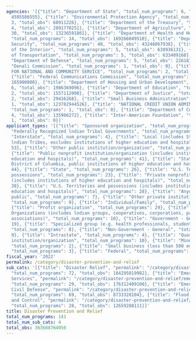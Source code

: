 ```yaml
---
agencies: '[{"title": "Department of State", "total_num_programs": 6, "total_obs":
  4585586555}, {"title": "Environmental Protection Agency", "total_num_programs":
  3, "total_obs": 68911226}, {"title": "Department of the Treasury", "total_num_programs":
  4, "total_obs": 2091770251}, {"title": "Department of Agriculture", "total_num_programs":
  30, "total_obs": 13236591861}, {"title": "Department of Health and Human Services",
  "total_num_programs": 14, "total_obs": 169266049510}, {"title": "Department of Homeland
  Security", "total_num_programs": 48, "total_obs": 43246067938}, {"title": "Department
  of the Interior", "total_num_programs": 5, "total_obs": 638936131}, {"title": "Department
  of Transportation", "total_num_programs": 5, "total_obs": 633409168}, {"title":
  "Department of Defense", "total_num_programs": 5, "total_obs": 2261817327}, {"title":
  "Denali Commission", "total_num_programs": 1, "total_obs": 0}, {"title": "CORPORATION
  FOR NATIONAL AND COMMUNITY SERVICE", "total_num_programs": 2, "total_obs": 1975920},
  {"title": "Federal Communications Commission", "total_num_programs": 1, "total_obs":
  165900000}, {"title": "Department of Housing and Urban Development", "total_num_programs":
  6, "total_obs": 1986369096}, {"title": "Department of Education", "total_num_programs":
  2, "total_obs": 1557112000}, {"title": "Department of Justice", "total_num_programs":
  2, "total_obs": 29416268}, {"title": "Small Business Administration", "total_num_programs":
  1, "total_obs": 123782944526}, {"title": "NATIONAL CREDIT UNION ADMINISTRATION",
  "total_num_programs": 1, "total_obs": 0}, {"title": "Department of Commerce", "total_num_programs":
  4, "total_obs": 135906272}, {"title": "Inter-American Foundation", "total_num_programs":
  1, "total_obs": 0}]'
applicant_types: '[{"title": "Sponsored organization", "total_num_programs": 7}, {"title":
  "Federally Recognized lndian Tribal Governments", "total_num_programs": 52}, {"title":
  "Interstate", "total_num_programs": 4}, {"title": "Local (includes State-designated
  lndian Tribes, excludes institutions of higher education and hospitals", "total_num_programs":
  53}, {"title": "Other public institution/organization", "total_num_programs": 27},
  {"title": "Public nonprofit institution/organization (includes institutions of higher
  education and hospitals)", "total_num_programs": 41}, {"title": "State (includes
  District of Columbia, public institutions of higher education and hospitals)", "total_num_programs":
  44}, {"title": "State", "total_num_programs": 26}, {"title": "U.S. Territories and
  possessions", "total_num_programs": 23}, {"title": "Private nonprofit institution/organization
  (includes institutions of higher education and hospitals)", "total_num_programs":
  38}, {"title": "U.S. Territories and possessions (includes institutions of higher
  education and hospitals)", "total_num_programs": 28}, {"title": "Anyone/general
  public", "total_num_programs": 7}, {"title": "Other private institutions/organizations",
  "total_num_programs": 9}, {"title": "Individual/Family", "total_num_programs": 29},
  {"title": "Profit organization", "total_num_programs": 29}, {"title": "Native American
  Organizations (includes lndian groups, cooperatives, corporations, partnerships,
  associations)", "total_num_programs": 10}, {"title": "Government - General", "total_num_programs":
  19}, {"title": "Specialized group (e.g. health professionals, students, veterans)",
  "total_num_programs": 8}, {"title": "Non-Government - General", "total_num_programs":
  9}, {"title": "Intrastate", "total_num_programs": 4}, {"title": "Quasi-public nonprofit
  institution/organization", "total_num_programs": 10}, {"title": "Minority group",
  "total_num_programs": 2}, {"title": "Small business (less than 500 employees)",
  "total_num_programs": 3}, {"title": "Federal", "total_num_programs": 1}]'
fiscal_year: '2022'
permalink: /category/disaster-prevention-and-relief
sub_cats: '[{"title": "Disaster Relief", "permalink": "/category/disaster-prevention-and-relief/disaster-relief",
  "total_num_programs": 72, "total_obs": 184295019982}, {"title": "Emergency Health
  Services", "permalink": "/category/disaster-prevention-and-relief/emergency-health-services",
  "total_num_programs": 29, "total_obs": 176312409100}, {"title": "Emergency Preparedness,
  Civil Defense", "permalink": "/category/disaster-prevention-and-relief/emergency-preparedness--civil-defense",
  "total_num_programs": 69, "total_obs": 8733328104}, {"title": "Flood Prevention
  and Control", "permalink": "/category/disaster-prevention-and-relief/flood-prevention-and-control",
  "total_num_programs": 28, "total_obs": 12659288111}]'
title: Disaster Prevention and Relief
total_num_programs: 141
total_num_sub_cats: 4
total_obs: 363688764050
---
```

